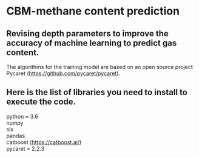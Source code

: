 # CBM-methane content prediction
## Revising depth parameters to improve the accuracy of machine learning to predict gas content.

The algorithms for the training model are based on an open source project Pycaret (https://github.com/pycaret/pycaret).

## Here is the list of libraries you need to install to execute the code.
python = 3.6
<br/> numpy
<br/> six 
<br/> pandas
<br/> catboost (https://catboost.ai/)
<br/> pycaret = 2.2.3
